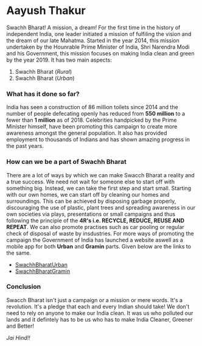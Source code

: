 # Aayush Thakur
Swachh Bharat! A mission, a dream! For the first time in the history of independent India, one leader initiated a mission of fulfiling the vision and the dream of our late Mahatma. Started in the year 2014, this mission undertaken by the Hounrable Prime Minister of India, Shri Narendra Modi and his Government, this mission focuses on making India clean and green by the year 2019. It has two main aspects:
1. Swachh Bharat (*Rural*)
2. Swachh Bharat (*Urban*)
### What has it done so far?
India has seen a construction of 86 million toilets since 2014 and the number of people defecating openly has reduced from **550 million** to a fewer than **1 million** as of 2018. Celebrities handpicked by the Prime Minister himself, have been promoting this campaign to create more awareness amongst the general population. It also has provided employment to thousands of Indians and has shown amazing progress in the past years.
### How can we be a part of Swachh Bharat
There are a lot of ways by which we can make Swacch Bharat a reality and a true success. We need not wait for someone else to start off with something big. Instead, we can take the first step and start small. Starting with our own homes, we can start off by cleaning our homes and surroundings. This can be achieved by disposing garbage properly, discouraging the use of plastic, plant trees and spreading awareness in our own societies via plays, presentations or small campaigns and thus following the principle of the **4R's i.e. RECYCLE, REDUCE, REUSE AND REPEAT**. We can also promote practises such as car pooling or regular check of disposal of waste by insdustries.
For more ways of promoting the campaign the Government of India has launched a website aswell as a mobile app for both **Urban** and **Gramin** parts. Given below are the links to the same. 
* [SwachhBharatUrban](http://164.100.228.143/sbm/home/#/SBM?encryptdata=eK991SygGmXEGnlC%2FjaTEWbOSRuKk6g6SiMB%2BiVeqq2bOxrheB9PdGqBfckl%2FZn%2BTyTju65TiGBqiTcXWfNpAxSTKK3HeG4ctdFV%2BQB6PGA%3D)
* [SwachhBharatGramin](http://swachhbharatmission.gov.in/sbmcms/index.htm)
### Conclusion
Swacch Bharat isn't just a campaign or a mission or mere words. It's a revolution. It's a pledge that each and every Indian should take! We don't need to rely on anyone to make our India clean. It was us who polluted our lands and it defintely has to be us who has to make India Cleaner, Greener and Better! 

*Jai Hind!!*
